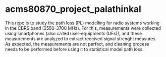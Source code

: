 # acms80870_project_palathinkal

This repo is to study the path loss (PL) modelling for radio systems working in the CBRS band (3550-3700 MHz).
For this, measurements were collected using smartphones (also called user-equipments (UEs)), and these measurements are analyzed to extract received signal strenght measures.
As expected, the measurements are not perfect, and cleaning process needs to be performed before using it to statistical model path loss.